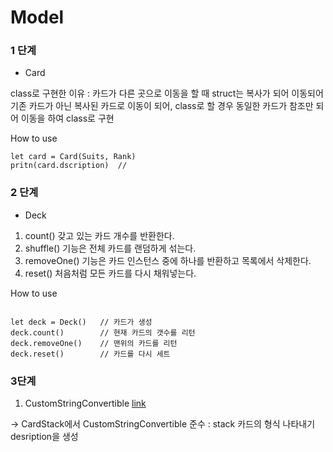 # Model

### 1 단계

- Card 

class로 구현한 이유  : 카드가 다른 곳으로 이동을 할 때 struct는 복사가 되어 이동되어 기존 카드가 아닌 복사된 카드로 이동이 되어, class로 할 경우 동일한 카드가 참조만 되어 이동을 하여 class로 구현

How to use
```
let card = Card(Suits, Rank)       
pritn(card.dscription)  //  

```

### 2 단계

- Deck 

1. count() 갖고 있는 카드 개수를 반환한다.
2. shuffle() 기능은 전체 카드를 랜덤하게 섞는다.
3. removeOne() 기능은 카드 인스턴스 중에 하나를 반환하고 목록에서 삭제한다.
4. reset() 처음처럼 모든 카드를 다시 채워넣는다.


How to use
```

let deck = Deck()   // 카드가 생성
deck.count()        // 현재 카드의 갯수를 리턴
deck.removeOne()    // 맨위의 카드를 리턴
deck.reset()        // 카드를 다시 세트

```

### 3단계

1. CustomStringConvertible [link](https://developer.apple.com/documentation/swift/customstringconvertible)

-> CardStack에서 CustomStringConvertible 준수
: stack 카드의 형식 나타내기 desription을 생성

